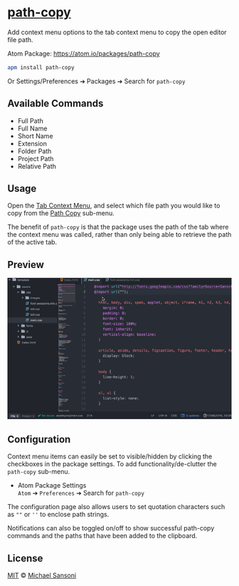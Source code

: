 # [path-copy](https://github.com/msansoni/atom-path-copy)

Add context menu options to the tab context menu to copy the open editor file path.

Atom Package: https://atom.io/packages/path-copy

```bash
apm install path-copy
```

Or Settings/Preferences ➔ Packages ➔ Search for `path-copy`

## Available Commands

- Full Path
- Full Name
- Short Name
- Extension
- Folder Path
- Project Path
- Relative Path

## Usage

Open the [Tab Context Menu](https://github.com/atom/atom/blob/master/src/context-menu-manager.coffee), and  select which file path you would like to copy from the [Path Copy](https://atom.io/packages/path-copy) sub-menu.

The benefit of `path-copy` is that the package uses the path of the tab where the context menu was called, rather than only being able to retrieve the path of the active tab.

## Preview

![Path Copy in Action](https://github.com/msansoni/atom-path-copy/raw/master/preview.gif)

## Configuration

Context menu items can easily be set to visible/hidden by clicking the checkboxes in the package settings. To add functionality/de-clutter the `path-copy` sub-menu.
- Atom Package Settings  
  `Atom` ➔ `Preferences` ➔ Search for `path-copy`

The configuration page also allows users to set quotation characters such as `""` or `''` to enclose path strings.

Notifications can also be toggled on/off to show successful path-copy commands and the paths that have been added to the clipboard.

## License

[MIT](https://github.com/msansoni/atom-path-copy/blob/master/LICENSE.md) © [Michael Sansoni](http://www.michaelsansoni.com)

